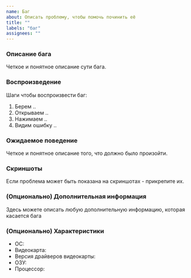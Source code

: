 ```yaml
---
name: Баг
about: Описать проблему, чтобы помочь починить её
title: ""
labels: "баг"
assignees: ""
---
```


### Описание бага

Четкое и понятное описание сути бага.

### Воспроизведение

Шаги чтобы воспроизвести баг:

1. Берем ..
2. Открываем ..
3. Нажимаем ..
4. Видим ошибку ..

### Ожидаемое поведение

Четкое и понятное описание того, что должно было произойти.

### Скриншоты

Если проблема может быть показана на скриншотах - прикрепите их.

### (Опционально) Дополнительная информация

Здесь можете описать любую дополнительную информацию, которая касается бага

### (Опционально) Характеристики

-   ОС:
-   Видеокарта:
-   Версия драйверов видеокарты:
-   ОЗУ:
-   Процессор:
